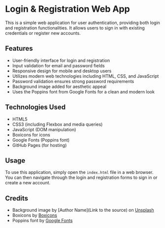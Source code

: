 # Login & Registration Web App

This is a simple web application for user authentication, providing both login and registration functionalities. It allows users to sign in with existing credentials or register new accounts.

## Features

- User-friendly interface for login and registration
- Input validation for email and password fields
- Responsive design for mobile and desktop users
- Utilizes modern web technologies including HTML, CSS, and JavaScript
- Password validation ensures strong password requirements
- Background image added for aesthetic appeal
- Uses the Poppins font from Google Fonts for a clean and modern look

## Technologies Used

- HTML5
- CSS3 (including Flexbox and media queries)
- JavaScript (DOM manipulation)
- Boxicons for icons
- Google Fonts (Poppins font)
- GitHub Pages (for hosting)

## Usage

To use this application, simply open the `index.html` file in a web browser. You can then navigate through the login and registration forms to sign in or create a new account.

## Credits

- Background image by [Author Name](Link to the source) on [Unsplash](https://unsplash.com/)
- Boxicons by [Boxicons](https://boxicons.com/)
- Poppins font by [Google Fonts](https://fonts.google.com/)

